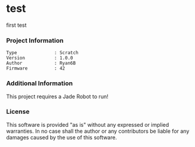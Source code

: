 test
================

first test

### Project Information
```
Type              : Scratch
Version           : 1.0.0
Author            : Ryan6B
Firmware          : 42
```

### Additional Information
This project requires a Jade Robot to run!

### License
This software is provided "as is" without any expressed or implied warranties.  In no case shall the author or any contributors be liable for any damages caused by the use of this software.


